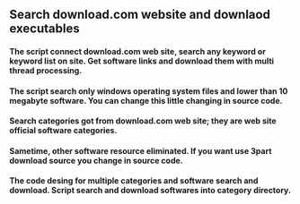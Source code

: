 
## Search download.com website and downlaod executables

#### The script connect download.com web site, search any keyword or keyword list on site. Get software links and download them with multi thread processing.

#### The script search only windows operating system files and lower than 10 megabyte software. You can change this little changing in source code.

#### Search categories got from download.com web site; they are web site official software categories.

#### Sametime, other software resource eliminated. If you want use 3part download source you change in source code.

#### The code desing for multiple categories and software search and download. Script search and download softwares into category directory.

